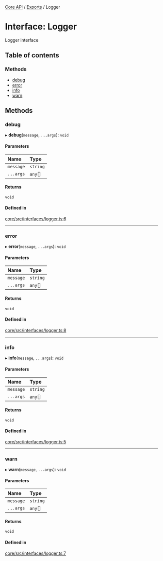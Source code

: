 <!-- 
 ⚠️  AUTO-GENERATED FILE - DO NOT EDIT MANUALLY
 This file is automatically generated by scripts/docs-generator.js
 To make changes, edit the source TypeScript files or update the generator script
-->

[Core API](../../) / [Exports](../modules) / Logger

# Interface: Logger

Logger interface

## Table of contents

### Methods

- [debug](Logger#debug)
- [error](Logger#error)
- [info](Logger#info)
- [warn](Logger#warn)

## Methods

### debug

▸ **debug**(`message`, `...args`): `void`

#### Parameters

| Name | Type |
| :------ | :------ |
| `message` | `string` |
| `...args` | `any`[] |

#### Returns

`void`

#### Defined in

[core/src/interfaces/logger.ts:6](https://github.com/woojubb/robota/blob/b0cf7aa96e615a2c6055b8b6239ad3905ce992d6/packages/core/src/interfaces/logger.ts#L6)

___

### error

▸ **error**(`message`, `...args`): `void`

#### Parameters

| Name | Type |
| :------ | :------ |
| `message` | `string` |
| `...args` | `any`[] |

#### Returns

`void`

#### Defined in

[core/src/interfaces/logger.ts:8](https://github.com/woojubb/robota/blob/b0cf7aa96e615a2c6055b8b6239ad3905ce992d6/packages/core/src/interfaces/logger.ts#L8)

___

### info

▸ **info**(`message`, `...args`): `void`

#### Parameters

| Name | Type |
| :------ | :------ |
| `message` | `string` |
| `...args` | `any`[] |

#### Returns

`void`

#### Defined in

[core/src/interfaces/logger.ts:5](https://github.com/woojubb/robota/blob/b0cf7aa96e615a2c6055b8b6239ad3905ce992d6/packages/core/src/interfaces/logger.ts#L5)

___

### warn

▸ **warn**(`message`, `...args`): `void`

#### Parameters

| Name | Type |
| :------ | :------ |
| `message` | `string` |
| `...args` | `any`[] |

#### Returns

`void`

#### Defined in

[core/src/interfaces/logger.ts:7](https://github.com/woojubb/robota/blob/b0cf7aa96e615a2c6055b8b6239ad3905ce992d6/packages/core/src/interfaces/logger.ts#L7)
